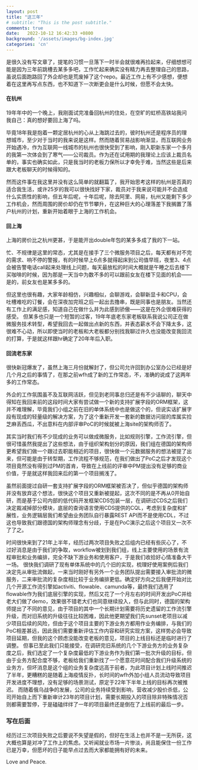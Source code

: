 ```yaml
---
layout: post
title: "这三年"
# subtitle: "This is the post subtitle."
comments: true
date:   2022-10-12 16:42:33 +0800
background: '/assets/images/bg-index.jpg'
categories: 'cn'
---
```


是很久没有写文章了，提笔的习惯一旦落下一时半会就很难再捡起来，仔细想想可能是因为三年前跳槽去某多多吧，工作忙起来确实没有精力再去整理自己的思路，虽说后面跑路回了外企却也是荒废掉了这个repo。最近工作上有不少感想，便想着在这里再写点东西，也不知道下一次断更会是什么时候，但愿不会太快。

#### 在杭州
19年年中的一个晚上，我刚面试完准备回杭州的住处，在空旷的虹桥高铁站我问我自己：真的想好要回上海了吗。

毕竟18年我是抱着一颗定居杭州的心从上海跳过去的，彼时杭州还是程序员的理想城市，至少对于当时的我来说是这样。然而随着贸易战影响渐显，而互联网业务开始遇冷，作为互联网一线城市的杭州也很快受到了影响，刚入职新东家一个多月的我第一次体会到了寒气——公司裁员。作为还在试用期的我理论上应该上裁员名单的，事实也确实如此，只是我当时的老板力保所以才幸免于难，当然这些是后来跟大老板聊天的时候得知的。

然而这件事在我这里并没有这么简单的就翻篇了，我开始思考这样的杭州是否真的适合我生活，或许25岁的我可以很快找好下家，裁员对于我来说可能并不会造成什么实质性的影响，但五年后呢，十年后呢，除去阿里、网易，杭州又能剩下多少工作机会，然而周围的房价却仍在节节攀升，在这种巨大的心理落差下我搁置了落户杭州的计划，重新开始着眼于上海的工作机会。

#### 回上海
上海的房价比之杭州更甚，于是能开出double年包的某多多成了我的下一站。

忙、不规律是这里的常态，尤其是在接手了三个微服务项目之后，每天都有对不完的需求、响不停的警报，有的时候早上6点多就得起床到公司值早班，夜里3、4点会被告警电话call起来处理线上问题，每天最放松的时间大概就是午睡之后去楼下买咖啡的时候，因为那是一天当中为数不多的可以跟前女友在楼下见面的机会——是的，前女友也是某多多的。

但这里也很有趣，大家年龄相仿，兴趣相似，会聊游戏，会聊新显卡和CPU，会吐槽难吃的订餐，会在深夜加完班之后一起出去撸串，既是同事也是朋友。当然还有工作上的满足感，知道自己在做什么并为此感到骄傲——这是在外企很难获得的感受。
但某多也只是一个短暂的过客，19年年底老东家老板联系我说公司正在做微服务技术转型，希望我回去一起做出点新的东西，并表态薪水不会下降太多，这很难不心动，所以即使当时的老板和大老板都分别找我聊过许久也没能改变我回流的打算，于是就这样跟hr确定了20年年后入职。

#### 回流老东家
很快新冠爆发了，虽然上海三月份就解封了，但公司允许回到办公室办公已经是好几个月之后的事情了，在那之前wfh成了新的工作常态，不，准确的说成了这两年多的工作常态。

外企的工作氛围虽不及互联网活跃，但见到老同事总归还是有不少话聊的，聊天中得知在我回来前的这段时间大家有尝试做一个新的支持扩展字段的ORM框架，这并不难理解，毕竟我们小组之前在旧的单体系统中也是做这个的，但说实话扩展字段有现成的轻量级的解决方案，为了这个重新开发一套新的数据访问层的库属实捡芝麻丢西瓜，不出意料在内部评审PoC的时候就被上海site的架构师否了。

其实当时我们有不少现成的业务可以做成微服务，比如规则引擎，工作流引擎，但很可惜虽然我提出了这些想法，由于组织架构划分的原因，我们组在德国的架构师更希望我们做一个跟过去职能相近的项目，很快做一个元数据服务的想法被提了出来，但可能是由于转型期，工作流程不够规范，在我们做出了PoC之后才发现这个项目竟然没有得到过PM的首肯，导致在上线前的评审中PM提出没有足够的商业价值，于是就这样我回来后的第一个项目搁浅了。

虽然前面提过自研一套支持扩展字段的ORM框架被否决了，但似乎德国的架构师并没有放弃这个想法，很快这个项目又重新被提起，这次不同的是不再从0开始自研，而是基于公司内部的低代码开发框架CDS包装一层，在调研过CDS之后我们决定裁减掉部分模块，底层的查询语言使用CDS提供的CQL，考虑到复杂度和扩展性，业务逻辑层我们希望由业务团队自行暴露REST API而不是使用CDL，不过这也导致我们跟德国的架构师理念有分歧，于是在PoC演示之后这个项目又一次不了了之。

时间很快来到了21年上半年，经历过两次项目失败之后组内已经有些灰心了，不过好消息是由于我们的争取，workflow被划到我们组，线上主要使用的场景有流程审批和业务编排，完全不缺下游业务和使用客户，于是我们收拾好心情准备大干一场。
很快我们调研了现有单体系统中的几个旧的实现，梳理好使用案例后我们决定先从审批流做起，一来当时刚好有另外一个业务团队提出需要接入审批流的微服务，二来审批流的复杂度相比较于业务编排更低。确定好方向之后我便开始对比几个开源工作流引擎如activiti、flowable、camunda等，最终我们选用了flowable作为我们底层引擎的实现，然后又花了一个月左右的时间开发出PoC并给老大们做了demo，效果很不错老大们也同意继续投入，但与此同时，德国的架构师提出了不同的意见，由于项目的其中一个长期计划需要将历史遗留的工作流引擎升级，而对旧系统的升级往往比较困难，因此他更期望我们先sunset老项目以减少项目后续的风险，但由于这个项目主要的下游业务方都用作业务编排，与我们的PoC相差甚远，因此我们需要重新评估工作内容和研究实现方案，这样势必会导致项目延期，但我的这个顾虑没能改变老板的意见，项目的上线目标还是临时进行了调整。
但事已至此我们只能接受，在调研完旧系统的几个下游业务方的业务复杂度之后，我们选定了一个复杂度最低的下游业务作为我们第一批次升级的目标，但由于业务方配合度不够，老板给我们重新找了一个愿意花时间配合我们升级系统的业务方，但坏消息是这个组的业务复杂度远高于前者，为此项目计划上线时间推迟了半年，更糟糕的是随着上海疫情反扑，长时间的wfh外加小组人员流动导致项目开发进度不理想，没有足够的场景测试，原定于22年下半年上线的目标再次被推迟。
而随着俄乌战争的发展，公司的业务持续受到影响，营收减少股价杀低，公司开始自上而下重新审计23年的项目计划，需要长期投入的项目除非特殊情况否则都需要暂停，于是磕磕绊绊了一年的项目最终还是倒在了上线前的最后一步。

### 写在后面
经历过三次项目失败之后要说不失望是假的，但好在生活上也并不是一无所获，这大概也算是对冲了工作上的焦虑。又听闻就业市场一片惨淡，尚且能保住一份工作已是万幸，但愿坏的日子能早点过去而大家都能拥有好的未来。

Love and Peace.